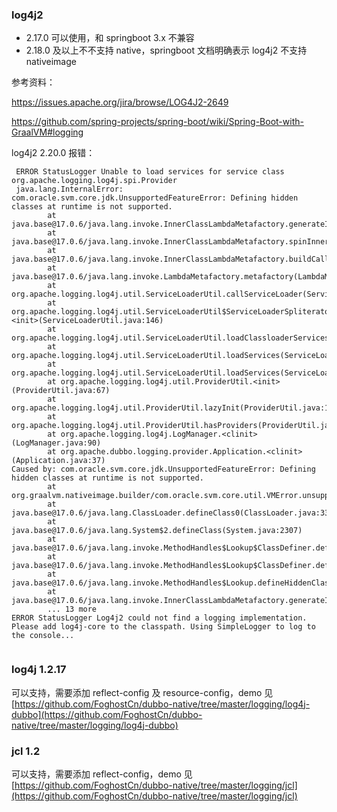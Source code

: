 ### log4j2
- 2.17.0 可以使用，和 springboot 3.x 不兼容
- 2.18.0 及以上不不支持 native，springboot 文档明确表示 log4j2 不支持 nativeimage

参考资料：

https://issues.apache.org/jira/browse/LOG4J2-2649

https://github.com/spring-projects/spring-boot/wiki/Spring-Boot-with-GraalVM#logging

log4j2 2.20.0 报错：
```
 ERROR StatusLogger Unable to load services for service class org.apache.logging.log4j.spi.Provider
 java.lang.InternalError: com.oracle.svm.core.jdk.UnsupportedFeatureError: Defining hidden classes at runtime is not supported.
        at java.base@17.0.6/java.lang.invoke.InnerClassLambdaMetafactory.generateInnerClass(InnerClassLambdaMetafactory.java:413)
        at java.base@17.0.6/java.lang.invoke.InnerClassLambdaMetafactory.spinInnerClass(InnerClassLambdaMetafactory.java:315)
        at java.base@17.0.6/java.lang.invoke.InnerClassLambdaMetafactory.buildCallSite(InnerClassLambdaMetafactory.java:228)
        at java.base@17.0.6/java.lang.invoke.LambdaMetafactory.metafactory(LambdaMetafactory.java:341)
        at org.apache.logging.log4j.util.ServiceLoaderUtil.callServiceLoader(ServiceLoaderUtil.java:110)
        at org.apache.logging.log4j.util.ServiceLoaderUtil$ServiceLoaderSpliterator.<init>(ServiceLoaderUtil.java:146)
        at org.apache.logging.log4j.util.ServiceLoaderUtil.loadClassloaderServices(ServiceLoaderUtil.java:101)
        at org.apache.logging.log4j.util.ServiceLoaderUtil.loadServices(ServiceLoaderUtil.java:83)
        at org.apache.logging.log4j.util.ServiceLoaderUtil.loadServices(ServiceLoaderUtil.java:77)
        at org.apache.logging.log4j.util.ProviderUtil.<init>(ProviderUtil.java:67)
        at org.apache.logging.log4j.util.ProviderUtil.lazyInit(ProviderUtil.java:145)
        at org.apache.logging.log4j.util.ProviderUtil.hasProviders(ProviderUtil.java:129)
        at org.apache.logging.log4j.LogManager.<clinit>(LogManager.java:90)
        at org.apache.dubbo.logging.provider.Application.<clinit>(Application.java:37)
Caused by: com.oracle.svm.core.jdk.UnsupportedFeatureError: Defining hidden classes at runtime is not supported.
        at org.graalvm.nativeimage.builder/com.oracle.svm.core.util.VMError.unsupportedFeature(VMError.java:89)
        at java.base@17.0.6/java.lang.ClassLoader.defineClass0(ClassLoader.java:338)
        at java.base@17.0.6/java.lang.System$2.defineClass(System.java:2307)
        at java.base@17.0.6/java.lang.invoke.MethodHandles$Lookup$ClassDefiner.defineClass(MethodHandles.java:2439)
        at java.base@17.0.6/java.lang.invoke.MethodHandles$Lookup$ClassDefiner.defineClassAsLookup(MethodHandles.java:2420)
        at java.base@17.0.6/java.lang.invoke.MethodHandles$Lookup.defineHiddenClass(MethodHandles.java:2127)
        at java.base@17.0.6/java.lang.invoke.InnerClassLambdaMetafactory.generateInnerClass(InnerClassLambdaMetafactory.java:407)
        ... 13 more
ERROR StatusLogger Log4j2 could not find a logging implementation. Please add log4j-core to the classpath. Using SimpleLogger to log to the console...


```
### log4j 1.2.17
可以支持，需要添加 reflect-config 及 resource-config，demo 见 [https://github.com/FoghostCn/dubbo-native/tree/master/logging/log4j-dubbo](https://github.com/FoghostCn/dubbo-native/tree/master/logging/log4j-dubbo)
### jcl 1.2
可以支持，需要添加 reflect-config，demo 见 [https://github.com/FoghostCn/dubbo-native/tree/master/logging/jcl](https://github.com/FoghostCn/dubbo-native/tree/master/logging/jcl)
